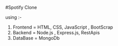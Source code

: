 #Spotify Clone

using :- 
1. Frontend = HTML, CSS, JavaScript , BootScrap
2. Backend  = Node.js , Express.js, RestApis
3. DataBase = MongoDb